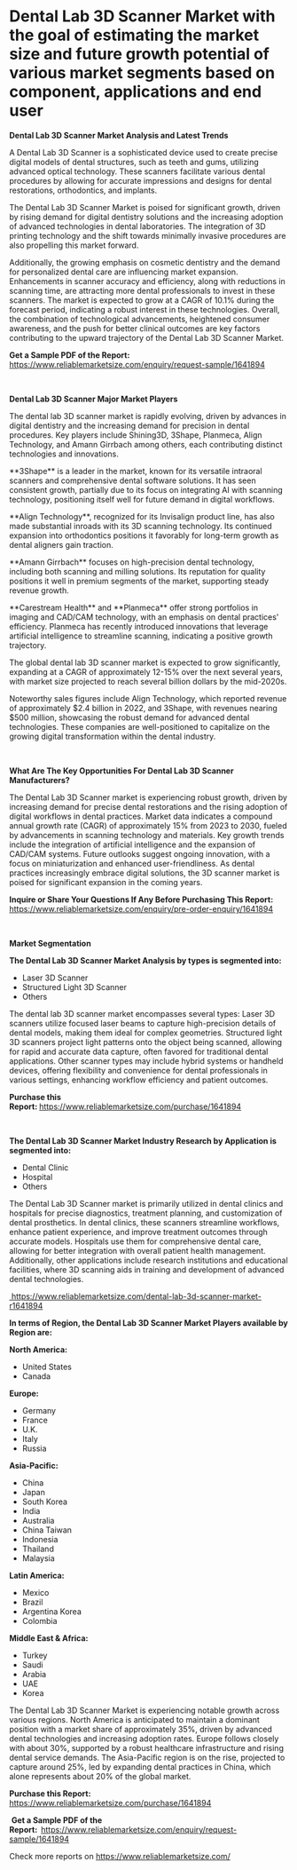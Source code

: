 <p><h1>Dental Lab 3D Scanner Market with the goal of estimating the market size and future growth potential of various market segments based on component, applications and end user</h1></p><p><strong>Dental Lab 3D Scanner Market Analysis and Latest Trends</strong></p>
<p><p>A Dental Lab 3D Scanner is a sophisticated device used to create precise digital models of dental structures, such as teeth and gums, utilizing advanced optical technology. These scanners facilitate various dental procedures by allowing for accurate impressions and designs for dental restorations, orthodontics, and implants. </p><p>The Dental Lab 3D Scanner Market is poised for significant growth, driven by rising demand for digital dentistry solutions and the increasing adoption of advanced technologies in dental laboratories. The integration of 3D printing technology and the shift towards minimally invasive procedures are also propelling this market forward. </p><p>Additionally, the growing emphasis on cosmetic dentistry and the demand for personalized dental care are influencing market expansion. Enhancements in scanner accuracy and efficiency, along with reductions in scanning time, are attracting more dental professionals to invest in these scanners. The market is expected to grow at a CAGR of 10.1% during the forecast period, indicating a robust interest in these technologies. Overall, the combination of technological advancements, heightened consumer awareness, and the push for better clinical outcomes are key factors contributing to the upward trajectory of the Dental Lab 3D Scanner Market.</p></p>
<p><strong>Get a Sample PDF of the Report:&nbsp;</strong> <a href="https://www.reliablemarketsize.com/enquiry/request-sample/1641894?utm_campaign=2034&utm_medium=2&utm_source=Github&utm_content=ia&utm_term=22022025&utm_id=dental-lab-3d-scanner">https://www.reliablemarketsize.com/enquiry/request-sample/1641894</a></p>
<p>&nbsp;</p>
<p><strong>Dental Lab 3D Scanner Major Market Players</strong></p>
<p><p>The dental lab 3D scanner market is rapidly evolving, driven by advances in digital dentistry and the increasing demand for precision in dental procedures. Key players include Shining3D, 3Shape, Planmeca, Align Technology, and Amann Girrbach among others, each contributing distinct technologies and innovations.</p><p>**3Shape** is a leader in the market, known for its versatile intraoral scanners and comprehensive dental software solutions. It has seen consistent growth, partially due to its focus on integrating AI with scanning technology, positioning itself well for future demand in digital workflows.</p><p>**Align Technology**, recognized for its Invisalign product line, has also made substantial inroads with its 3D scanning technology. Its continued expansion into orthodontics positions it favorably for long-term growth as dental aligners gain traction.</p><p>**Amann Girrbach** focuses on high-precision dental technology, including both scanning and milling solutions. Its reputation for quality positions it well in premium segments of the market, supporting steady revenue growth.</p><p>**Carestream Health** and **Planmeca** offer strong portfolios in imaging and CAD/CAM technology, with an emphasis on dental practices' efficiency. Planmeca has recently introduced innovations that leverage artificial intelligence to streamline scanning, indicating a positive growth trajectory.</p><p>The global dental lab 3D scanner market is expected to grow significantly, expanding at a CAGR of approximately 12-15% over the next several years, with market size projected to reach several billion dollars by the mid-2020s. </p><p>Noteworthy sales figures include Align Technology, which reported revenue of approximately $2.4 billion in 2022, and 3Shape, with revenues nearing $500 million, showcasing the robust demand for advanced dental technologies. These companies are well-positioned to capitalize on the growing digital transformation within the dental industry.</p></p>
<p>&nbsp;</p>
<p><strong>What Are The Key Opportunities For Dental Lab 3D Scanner Manufacturers?</strong></p>
<p><p>The Dental Lab 3D Scanner market is experiencing robust growth, driven by increasing demand for precise dental restorations and the rising adoption of digital workflows in dental practices. Market data indicates a compound annual growth rate (CAGR) of approximately 15% from 2023 to 2030, fueled by advancements in scanning technology and materials. Key growth trends include the integration of artificial intelligence and the expansion of CAD/CAM systems. Future outlooks suggest ongoing innovation, with a focus on miniaturization and enhanced user-friendliness. As dental practices increasingly embrace digital solutions, the 3D scanner market is poised for significant expansion in the coming years.</p></p>
<p><strong>Inquire or Share Your Questions If Any Before Purchasing This Report:</strong> <a href="https://www.reliablemarketsize.com/enquiry/pre-order-enquiry/1641894?utm_campaign=2034&utm_medium=2&utm_source=Github&utm_content=ia&utm_term=22022025&utm_id=dental-lab-3d-scanner">https://www.reliablemarketsize.com/enquiry/pre-order-enquiry/1641894</a></p>
<p>&nbsp;</p>
<p><strong>Market Segmentation</strong></p>
<p><strong>The Dental Lab 3D Scanner Market Analysis by types is segmented into:</strong></p>
<p><ul><li>Laser 3D Scanner</li><li>Structured Light 3D Scanner</li><li>Others</li></ul></p>
<p><p>The dental lab 3D scanner market encompasses several types: Laser 3D scanners utilize focused laser beams to capture high-precision details of dental models, making them ideal for complex geometries. Structured light 3D scanners project light patterns onto the object being scanned, allowing for rapid and accurate data capture, often favored for traditional dental applications. Other scanner types may include hybrid systems or handheld devices, offering flexibility and convenience for dental professionals in various settings, enhancing workflow efficiency and patient outcomes.</p></p>
<p><strong>Purchase this Report:&nbsp;</strong><a href="https://www.reliablemarketsize.com/purchase/1641894?utm_campaign=2034&utm_medium=2&utm_source=Github&utm_content=ia&utm_term=22022025&utm_id=dental-lab-3d-scanner">https://www.reliablemarketsize.com/purchase/1641894</a></p>
<p>&nbsp;</p>
<p><strong>The Dental Lab 3D Scanner Market Industry Research by Application is segmented into:</strong></p>
<p><ul><li>Dental Clinic</li><li>Hospital</li><li>Others</li></ul></p>
<p><p>The Dental Lab 3D Scanner market is primarily utilized in dental clinics and hospitals for precise diagnostics, treatment planning, and customization of dental prosthetics. In dental clinics, these scanners streamline workflows, enhance patient experience, and improve treatment outcomes through accurate models. Hospitals use them for comprehensive dental care, allowing for better integration with overall patient health management. Additionally, other applications include research institutions and educational facilities, where 3D scanning aids in training and development of advanced dental technologies.</p></p>
<p><a href="https://www.reliablemarketsize.com/dental-lab-3d-scanner-market-r1641894?utm_campaign=2034&utm_medium=2&utm_source=Github&utm_content=ia&utm_term=22022025&utm_id=dental-lab-3d-scanner">&nbsp;https://www.reliablemarketsize.com/dental-lab-3d-scanner-market-r1641894</a></p>
<p><strong>In terms of Region, the Dental Lab 3D Scanner Market Players available by Region are:</strong></p>
<p>
    <p> <strong> North America: </strong>
        <ul>
            <li>United States</li>
            <li>Canada</li>
        </ul>
        </p> 
    <p> <strong> Europe: </strong>
        <ul>
            <li>Germany</li>
            <li>France</li>
            <li>U.K.</li>
            <li>Italy</li>
            <li>Russia</li>
        </ul>
        </p> 
    <p> <strong> Asia-Pacific: </strong>
        <ul>
            <li>China</li>
            <li>Japan</li>
            <li>South Korea</li>
            <li>India</li>
            <li>Australia</li>
            <li>China Taiwan</li>
            <li>Indonesia</li>
            <li>Thailand</li>
            <li>Malaysia</li>
        </ul>
        </p> 
    <p> <strong> Latin America: </strong>
        <ul>
            <li>Mexico</li>
            <li>Brazil</li>
            <li>Argentina Korea</li>
            <li>Colombia</li>
        </ul>
        </p> 
    <p> <strong> Middle East & Africa: </strong>
        <ul>
            <li>Turkey</li>
            <li>Saudi</li>
            <li>Arabia</li>
            <li>UAE</li>
            <li>Korea</li>
        </ul>
    </p>
    </p>
<p><p>The Dental Lab 3D Scanner Market is experiencing notable growth across various regions. North America is anticipated to maintain a dominant position with a market share of approximately 35%, driven by advanced dental technologies and increasing adoption rates. Europe follows closely with about 30%, supported by a robust healthcare infrastructure and rising dental service demands. The Asia-Pacific region is on the rise, projected to capture around 25%, led by expanding dental practices in China, which alone represents about 20% of the global market.</p></p>
<p><strong>Purchase this Report: </strong><a href="https://www.reliablemarketsize.com/purchase/1641894?utm_campaign=2034&utm_medium=2&utm_source=Github&utm_content=ia&utm_term=22022025&utm_id=dental-lab-3d-scanner">https://www.reliablemarketsize.com/purchase/1641894</a></p>
<p>&nbsp;<strong>Get a Sample PDF of the Report:&nbsp;&nbsp;</strong><a href="https://www.reliablemarketsize.com/enquiry/request-sample/1641894?utm_campaign=2034&utm_medium=2&utm_source=Github&utm_content=ia&utm_term=22022025&utm_id=dental-lab-3d-scanner">https://www.reliablemarketsize.com/enquiry/request-sample/1641894</a></p>
<p><strong></strong></p>
<p>Check more reports on <a href="https://www.reliablemarketsize.com/?utm_campaign=2034&utm_medium=2&utm_source=Github&utm_content=ia&utm_term=22022025&utm_id=dental-lab-3d-scanner">https://www.reliablemarketsize.com/</a></p>